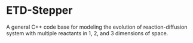 ETD-Stepper
===========

A general C++ code base for modeling the evolution of reaction-diffusion system with multiple reactants in 1, 2, and 3 dimensions of space.
